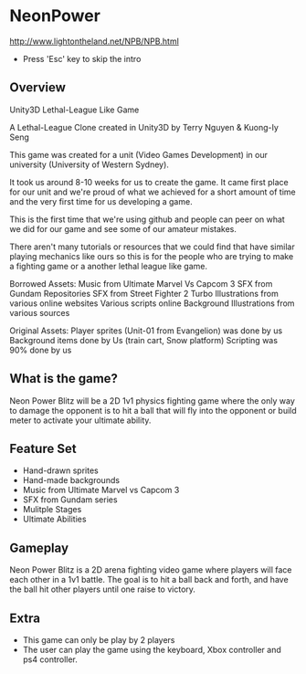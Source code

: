 # NeonPower

http://www.lightontheland.net/NPB/NPB.html
* Press 'Esc' key to skip the intro

## Overview
Unity3D Lethal-League Like Game

A Lethal-League Clone created in Unity3D by Terry Nguyen & Kuong-Iy Seng

This game was created for a unit (Video Games Development) in our university (University of Western Sydney).

It took us around 8-10 weeks for us to create the game. It came first place for our unit and we're proud of what we achieved for a short amount of time and the very first time for us developing a game.

This is the first time that we're using github and people can peer on what we did for our game and see some of our amateur mistakes.

There aren't many tutorials or resources that we could find that have similar playing mechanics like ours so this is for the people who are trying to make a fighting game or a another lethal league like game.

Borrowed Assets: Music from Ultimate Marvel Vs Capcom 3 SFX from Gundam Repositories SFX from Street Fighter 2 Turbo Illustrations from various online websites Various scripts online Background Illustrations from various sources

Original Assets: Player sprites (Unit-01 from Evangelion) was done by us Background items done by Us (train cart, Snow platform) Scripting was 90% done by us

## What is the game?

Neon Power Blitz will be a 2D 1v1 physics fighting game where the only way to damage the opponent is to hit a ball that will fly into the opponent or build meter to activate your ultimate ability. 

## Feature Set
* Hand-drawn sprites
* Hand-made backgrounds
* Music from Ultimate Marvel vs Capcom 3
* SFX from Gundam series
* Mulitple Stages
* Ultimate Abilities

## Gameplay
Neon Power Blitz is a 2D arena fighting video game where players will face each other in a 1v1 battle. The goal is to hit a ball back and forth, and have the ball hit other players until one raise to victory.

## Extra
* This game can only be play by 2 players
* The user can play the game using the keyboard, Xbox controller and ps4 controller.
